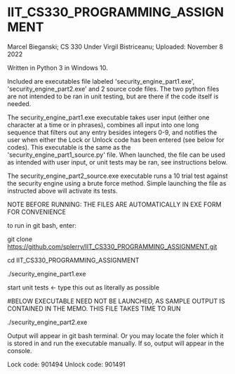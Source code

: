 # IIT_CS330_PROGRAMMING_ASSIGNMENT
Marcel Bieganski; CS 330 Under Virgil Bistriceanu; Uploaded: November 8 2022

Written in Python 3 in Windows 10.

Included are executables file labeled 'security_engine_part1.exe', 'security_engine_part2.exe' and 2 source code files. The two python files are not intended to be ran in unit testing, but are there if the code itself is needed.

The security_engine_part1.exe executable takes user input (either one character at a time or in phrases), combines all input into one long sequence that filters out any entry besides integers 0-9, and notifies the user when either the Lock or Unlock code has been entered (see below for codes). This executable is the same as the 'security_engine_part1_source.py' file. When launched, the file can be used as intended with user input, or unit tests may be ran, see instructions below.

The security_engine_part2_source.exe executable runs a 10 trial test against the security engine using a brute force method. Simple launching the file as instructed above will activate its tests.

NOTE BEFORE RUNNING: THE FILES ARE AUTOMATICALLY IN EXE FORM FOR CONVENIENCE

to run in git bash, enter:

  git clone https://github.com/splerry/IIT_CS330_PROGRAMMING_ASSIGNMENT.git
  
  cd IIT_CS330_PROGRAMMING_ASSIGNMENT
  
  ./security_engine_part1.exe
  
  start unit tests  <- type this out as literally as possible
 
  #BELOW EXECUTABLE NEED NOT BE LAUNCHED, AS SAMPLE OUTPUT IS CONTAINED IN THE MEMO. THIS FILE TAKES TIME TO RUN
 
  ./security_engine_part2.exe

Output will appear in git bash terminal. Or you may locate the foler which it is stored in and run the executable manually. If so, output will appear in the console.

Lock code: 901494
Unlock code: 901491
